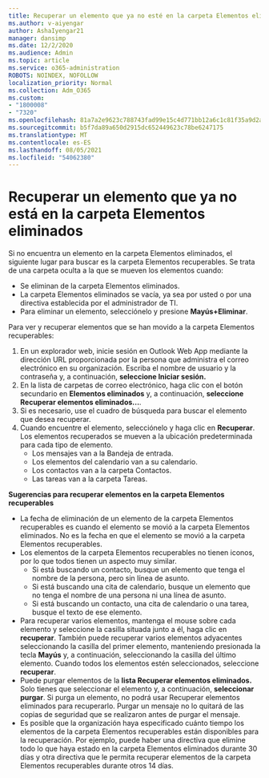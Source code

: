 ```yaml
---
title: Recuperar un elemento que ya no esté en la carpeta Elementos eliminados
ms.author: v-aiyengar
author: AshaIyengar21
manager: dansimp
ms.date: 12/2/2020
ms.audience: Admin
ms.topic: article
ms.service: o365-administration
ROBOTS: NOINDEX, NOFOLLOW
localization_priority: Normal
ms.collection: Adm_O365
ms.custom:
- "1800008"
- "7320"
ms.openlocfilehash: 81a7a2e9623c788743fad99e15c4d771bb12a6c1c81f35a9d2a6a0729ecf8db7
ms.sourcegitcommit: b5f7da89a650d2915dc652449623c78be6247175
ms.translationtype: MT
ms.contentlocale: es-ES
ms.lasthandoff: 08/05/2021
ms.locfileid: "54062380"
---
```

# <a name="recover-an-item-thats-no-longer-in-your-deleted-items-folder"></a>Recuperar un elemento que ya no está en la carpeta Elementos eliminados

Si no encuentra un elemento en la carpeta Elementos eliminados, el siguiente lugar para buscar es la carpeta Elementos recuperables. Se trata de una carpeta oculta a la que se mueven los elementos cuando:
- Se eliminan de la carpeta Elementos eliminados.
- La carpeta Elementos eliminados se vacía, ya sea por usted o por una directiva establecida por el administrador de TI.
- Para eliminar un elemento, selecciónelo y presione **Mayús+Eliminar**.

Para ver y recuperar elementos que se han movido a la carpeta Elementos recuperables:
1. En un explorador web, inicie sesión en Outlook Web App mediante la dirección URL proporcionada por la persona que administra el correo electrónico en su organización. Escriba el nombre de usuario y la contraseña y, a continuación, **seleccione Iniciar sesión.**
1. En la lista de carpetas de correo electrónico, haga clic con el botón secundario en **Elementos eliminados** y, a continuación, **seleccione Recuperar elementos eliminados...**.
1. Si es necesario, use el cuadro de búsqueda para buscar el elemento que desea recuperar.
1. Cuando encuentre el elemento, selecciónelo y haga clic en **Recuperar**.
   Los elementos recuperados se mueven a la ubicación predeterminada para cada tipo de elemento.
    - Los mensajes van a la Bandeja de entrada.
    - Los elementos del calendario van a su calendario.
    - Los contactos van a la carpeta Contactos.
    - Las tareas van a la carpeta Tareas.

**Sugerencias para recuperar elementos en la carpeta Elementos recuperables**

- La fecha de eliminación de un elemento de la carpeta Elementos recuperables es cuando el elemento se movió a la carpeta Elementos eliminados. No es la fecha en que el elemento se movió a la carpeta Elementos recuperables.
- Los elementos de la carpeta Elementos recuperables no tienen iconos, por lo que todos tienen un aspecto muy similar.
    - Si está buscando un contacto, busque un elemento que tenga el nombre de la persona, pero sin línea de asunto.
    - Si está buscando una cita de calendario, busque un elemento que no tenga el nombre de una persona ni una línea de asunto.
    - Si está buscando un contacto, una cita de calendario o una tarea, busque el texto de ese elemento.
- Para recuperar varios elementos, mantenga el mouse sobre cada elemento y seleccione la casilla situada junto a él, haga clic en **recuperar**. También puede recuperar varios elementos adyacentes seleccionando la casilla del primer elemento, manteniendo presionada la tecla **Mayús** y, a continuación, seleccionando la casilla del último elemento. Cuando todos los elementos estén seleccionados, seleccione **recuperar**.
- Puede purgar elementos de la **lista Recuperar elementos eliminados.** Solo tienes que seleccionar el elemento y, a continuación, **seleccionar purgar**. Si purga un elemento, no podrá usar Recuperar elementos eliminados para recuperarlo. Purgar un mensaje no lo quitará de las copias de seguridad que se realizaron antes de purgar el mensaje.
- Es posible que la organización haya especificado cuánto tiempo los elementos de la carpeta Elementos recuperables están disponibles para la recuperación. Por ejemplo, puede haber una directiva que elimine todo lo que haya estado en la carpeta Elementos eliminados durante 30 días y otra directiva que le permita recuperar elementos de la carpeta Elementos recuperables durante otros 14 días.
